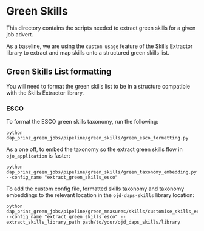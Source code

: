 # Green Skills

This directory contains the scripts needed to extract green skills for a given job advert.

As a baseline, we are using the `custom usage` feature of the Skills Extractor library to extract and map skills onto a structured green skills list.

## Green Skills List formatting

You will need to format the green skills list to be in a structure compatible with the Skills Extractor library.

### ESCO

To format the ESCO green skills taxonomy, run the following:

`python dap_prinz_green_jobs/pipeline/green_skills/green_esco_formatting.py`

As a one off, to embed the taxonomy so the extract green skills flow in `ojo_application` is faster:

`python dap_prinz_green_jobs/pipeline/green_skills/green_taxonomy_embedding.py --config_name "extract_green_skills_esco"`

To add the custom config file, formatted skills taxonomy and taxonomy embeddings to the relevant location in the `ojd-daps-skills` library location:

```
python dap_prinz_green_jobs/pipeline/green_measures/skills/customise_skills_extractor.py --config_name "extract_green_skills_esco" --extract_skills_library_path path/to/your/ojd_daps_skills/library
```
